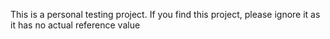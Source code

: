 This is a personal testing project. If you find this project, please ignore it as it has no actual reference value
